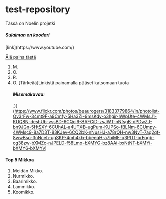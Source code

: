 # test-repository
Tässä on Noelin projetki
<h5>Sulaiman on koodari</h5>	
[link](https://www.youtube.com/)

<a href="https://www.example.com/my great page">Älä paina tästä</a>
  1. M.
  2. O.
  3. R.
  4. O.
[Tärkeää]Linkistä painamalla pääset katsomaan tuota<em><strong><h4>Misemakuvaa:</h4></strong></em>.)](https://www.flickr.com/photos/beaurogers/31833779864/in/photolist-Qv3rFw-34mt9F-a9Cmfy-5Ha3Zi-9msKdv-o3hgjr-hWpUte-4WMsJ1-KUQ8N-deshUb-vssBD-6CQci6-8AFCiD-zsJWT-nNfsgB-dPDwZJ-bn9JGn-5HtSXY-6CUhAL-a4UTXB-ugPum-KUPSo-fBLNm-6CUmpy-4WMsc9-8a7D3T-83KJev-6CQ2bK-nNusHJ-a78rQH-nw3NvT-7aq2qf-8wwBso-3nNceh-ugSKP-4mh4kh-bbeeqH-a7biME-q3PtTf-brFpgb-cg38zw-bXMZc-nJPELD-f58Lmo-bXMYG-bz8AAi-bxNtNT-bXMYi-bXMY6-bXMYv)

#### Top 5 Mikkoa
1. Meidän Mikko.
2. Nurmikko.
3. Baarimikko.
4. Lammikko.
5. Koomikko.
